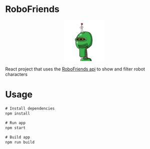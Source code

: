 # RoboFriends

<p align="center">
<img src="https://github.com/bayek0fsiwa/Robo-Friends/blob/updated/public/chelseyrobo.png"
height="130">
</p>


React project that uses the [RoboFriends api](https://www.https://robohash.org/) to show and filter robot characters

# Usage

```
# Install dependencies
npm install
```

```
# Run app
npm start
```

```
# Build app
npm run build
```